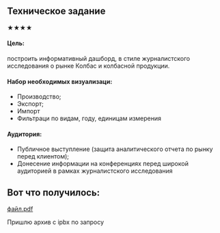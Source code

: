 ## Техническое задание  

★★★★	
#### Цель: 
построить информативный дашборд, в стиле журналистского исследования о рынке Колбас и колбасной продукции.
 
#### Набор необходимых визуализаци:
- Производство;  
- Экспорт;  
- Импорт
- Фильтраци по видам, году, единицам измерения

#### Аудитория:
- Публичное выступление (защита аналитического отчета по рынку перед клиентом);
- Донесение информации на конференциях перед широкой аудиторией в рамках журналистского исследования

## Вот что получилось:
[файл.pdf](https://github.com/taisiiap/Training-BI-systems/blob/main/Power-BI/power-bi-dashboard-sausages.pdf)

Пришлю архив с ipbx по запросу